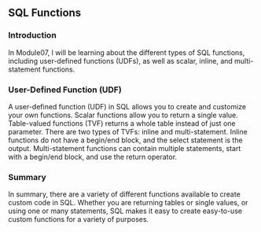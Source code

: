 ## SQL Functions


### Introduction

In Module07, I will be learning about the different types of SQL functions, including user-defined functions (UDFs), as well as scalar, inline, and multi-statement functions.


### User-Defined Function (UDF)

A user-defined function (UDF) in SQL allows you to create and customize your own functions. Scalar functions allow you to return a single value. Table-valued functions (TVF) returns a whole table instead of just one parameter. There are two types of TVFs: inline and multi-statement. Inline functions do not have a begin/end block, and the select statement is the output. Multi-statement functions can contain multiple statements, start with a begin/end block, and use the return operator.

### Summary

In summary, there are a variety of different functions available to create custom code in SQL. Whether you are returning tables or single values, or using one or many statements, SQL makes it easy to create easy-to-use custom functions for a variety of purposes.
